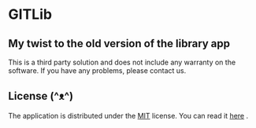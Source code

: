 # GITLib

## My twist to the old version of the library app

This is a third party solution and does not include any warranty on the software. If you have any problems, please contact us.

## License (^ᴥ^)

The application is distributed under the [MIT](http://www.gnu.org/licenses/gpl-3.0.en.html) license. You can read it [here](https://github.com/thisisthedarshan/gitlib/blob/master/LICENSE) .

